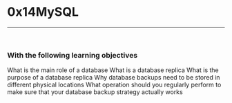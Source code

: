 <h1>0x14MySQL</h1>
<hr>
<br>
<h3>With the following learning objectives</h3>
What is the main role of a database
What is a database replica
What is the purpose of a database replica
Why database backups need to be stored in different physical locations
What operation should you regularly perform to make sure that your database backup strategy actually works
